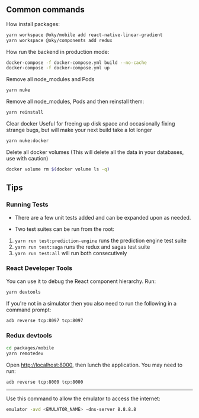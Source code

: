 ## Common commands

How install packages:

```bash
yarn workspace @oky/mobile add react-native-linear-gradient
yarn workspace @oky/components add redux
```

How run the backend in production mode:

```bash
docker-compose -f docker-compose.yml build --no-cache
docker-compose -f docker-compose.yml up
```

Remove all node_modules and Pods

```bash
yarn nuke
```

Remove all node_modules, Pods and then reinstall them:

```bash
yarn reinstall
```

Clear docker
Useful for freeing up disk space and occasionally fixing strange bugs, but will make your next build take a lot longer

```bash
yarn nuke:docker
```

Delete all docker volumes
(This will delete all the data in your databases, use with caution)

```bash
docker volume rm $(docker volume ls -q)
```

## Tips

### Running Tests

- There are a few unit tests added and can be expanded upon as needed.

- Two test suites can be run from the root:

1. `yarn run test:prediction-engine` runs the prediction engine test suite
2. `yarn run test:saga` runs the redux and sagas test suite
3. `yarn run test:all` will run both consecutively

### React Developer Tools

You can use it to debug the React component hierarchy. Run:

```bash
yarn devtools
```

If you're not in a simulator then you also need to run the following in a command prompt:

```bash
adb reverse tcp:8097 tcp:8097
```

### Redux devtools

```bash
cd packages/mobile
yarn remotedev
```

Open [http://localhost:8000](http://localhost:8000), then lunch the application. You may need to run:

```bash
adb reverse tcp:8000 tcp:8000
```

---

Use this command to allow the emulator to access the internet:

```bash
emulator -avd <EMULATOR_NAME> -dns-server 8.8.8.8
```
